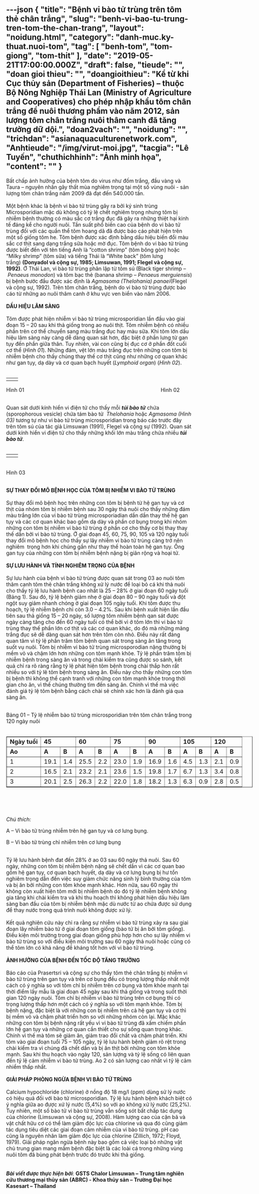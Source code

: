 ---json
{
    "title": "Bệnh vi bào tử trùng trên tôm thẻ chân trắng",
    "slug": "benh-vi-bao-tu-trung-tren-tom-the-chan-trang",
    "layout": "noidung.html",
    "category": "danh-muc.ky-thuat.nuoi-tom",
    "tag": [
        "benh-tom",
        "tom-giong",
        "tom-thit"
    ],
    "date": "2019-05-21T17:00:00.000Z",
    "draft": false,
    "tieude": "",
    "doan gioi thieu": "",
    "doangioithieu": "Kể từ khi Cục thủy sản (Department of Fisheries) – thuộc Bộ Nông Nghiệp Thái Lan (Ministry of Agriculture and Cooperatives) cho phép nhập khẩu tôm chân trắng để nuôi thương phẩm vào năm 2012, sản lượng tôm chân trắng nuôi thâm canh đã tăng trưởng dữ dội.",
    "doan2vach": "",
    "noidung": "",
    "trichdan": "asianaquaculturenetwork.com",
    "Anhtieude": "/img/virut-moi.jpg",
    "tacgia": "Lê Tuyến",
    "chuthichhinh": "Ảnh minh họa",
    "__content__": ""
}
---
<p>Bất chấp ảnh hưởng của bệnh t&ocirc;m do virus như đốm trắng, đầu v&agrave;ng v&agrave; Taura &ndash; nguy&ecirc;n nh&acirc;n g&acirc;y thất m&ugrave;a nghi&ecirc;m trọng tại một số v&ugrave;ng nu&ocirc;i - sản lượng t&ocirc;m ch&acirc;n trắng năm 2009 đ&atilde; đạt đến 540.000 tấn.<br />
&nbsp;<br />
Một bệnh kh&aacute;c l&agrave; bệnh vi b&agrave;o tử tr&ugrave;ng g&acirc;y ra bởi k&yacute; sinh tr&ugrave;ng Microsporidian mặc d&ugrave; kh&ocirc;ng c&oacute; tỷ lệ chết nghi&ecirc;m trọng nhưng t&ocirc;m bị nhiễm bệnh thường c&oacute; m&agrave;u sắc cơ trắng đục đ&atilde; g&acirc;y ra những thiệt hại kinh tế đ&aacute;ng kể cho người nu&ocirc;i. Tần suất phổ biến cao của bệnh do vi b&agrave;o tử tr&ugrave;ng đối với c&aacute;c quần thể t&ocirc;m hoang d&atilde; đ&atilde; được b&aacute;o c&aacute;o ph&aacute;t hiện tr&ecirc;n một số giống t&ocirc;m he. T&ocirc;m bệnh được x&aacute;c định bằng dấu hiệu biến đổi m&agrave;u sắc cơ thịt sang dạng trắng sữa hoặc mờ đục. T&ocirc;m bệnh do vi b&agrave;o tử tr&ugrave;ng được biết đến với t&ecirc;n tiếng Anh l&agrave; &ldquo;cotton shrimp&rdquo; (t&ocirc;m b&ocirc;ng g&ograve;n) hoặc &ldquo;Milky shrimp&rdquo; (t&ocirc;m sữa) v&agrave; tiếng Th&aacute;i l&agrave; &ldquo;White back&rdquo; (t&ocirc;m lưng trắng)&nbsp;<strong>(Donyadol v&agrave; cộng sự, 1985; Limsuwan, 1991; Flegel v&agrave; cộng sự, 1992)</strong>. Ở Th&aacute;i Lan, vi b&agrave;o tử tr&ugrave;ng ph&acirc;n lập từ t&ocirc;m s&uacute; (Black tiger shrimp &ndash;&nbsp;<em>Penaeus monodon</em>) v&agrave; t&ocirc;m bạc thẻ (banana shrimp &ndash;&nbsp;<em>Penaeus merguiensis</em>) bị bệnh bước đầu được x&aacute;c định l&agrave;&nbsp;<em>Agmasoma (Thelohania) panaei</em>(Flegel v&agrave; cộng sự, 1992). Tr&ecirc;n t&ocirc;m ch&acirc;n trắng, bệnh do vi b&agrave;o tử tr&ugrave;ng được b&aacute;o c&aacute;o từ những ao nu&ocirc;i th&acirc;m canh ở khu vực ven biển v&agrave;o năm 2006.<br />
&nbsp;<br />
<strong>DẤU HIỆU L&Acirc;M S&Agrave;NG</strong><br />
<br />
T&ocirc;m được ph&aacute;t hiện nhiễm vi b&agrave;o tử tr&ugrave;ng microsporidian lần đầu v&agrave;o giai đoạn 15 &ndash; 20 sau khi thả giống trong ao nu&ocirc;i thịt. T&ocirc;m nhiễm bệnh c&oacute; nhiều phần tr&ecirc;n cơ thể chuyển sang m&agrave;u trắng đục hay m&agrave;u sữa. Khi t&ocirc;m lớn dấu hiệu l&acirc;m s&agrave;ng n&agrave;y c&agrave;ng dễ d&agrave;ng quan s&aacute;t hơn, đặc biệt ở phần lưng từ gan tụy đến phần giữa th&acirc;n. Tuy nhi&ecirc;n, v&agrave;i con cũng bị đục cơ ở phần đốt cuối cơ thể (<em>H&igrave;nh 01</em>). Những đ&aacute;m, vệt lớn m&agrave;u trắng đục tr&ecirc;n những con t&ocirc;m bị nhiễm bệnh cho thấy ch&uacute;ng thay thế cơ thịt cũng như những cơ quan kh&aacute;c như gan tụy, dạ d&agrave;y v&agrave; cơ quan bạch huyết (<em>Lymphoid organ</em>) (<em>H&igrave;nh 02</em>).<br />
&nbsp;</p>

<table align="center" border="0" cellpadding="3" cellspacing="3">
	<tbody>
		<tr>
			<td><img alt="" src="http://vinhthinhbiostadt.com/upload/images/vi-bao-tu-trung-3.jpg" /></td>
			<td><img alt="" src="http://vinhthinhbiostadt.com/upload/images/vi-bao-tu-trung-4.jpg" /></td>
		</tr>
	</tbody>
</table>

<p>H&igrave;nh 01 &nbsp; &nbsp; &nbsp; &nbsp; &nbsp; &nbsp; &nbsp; &nbsp; &nbsp; &nbsp; &nbsp; &nbsp; &nbsp; &nbsp; &nbsp; &nbsp; &nbsp; &nbsp; &nbsp; &nbsp; &nbsp; &nbsp; &nbsp; &nbsp; &nbsp; &nbsp; &nbsp; &nbsp; &nbsp; &nbsp; &nbsp; &nbsp; &nbsp; &nbsp; &nbsp; &nbsp; &nbsp; &nbsp; &nbsp; &nbsp; &nbsp; &nbsp; &nbsp; &nbsp; &nbsp; &nbsp; &nbsp;H&igrave;nh 02</p>

<p><br />
Quan s&aacute;t dưới k&iacute;nh hiển vi điện tử cho thấy mỗi&nbsp;<strong><em>t&uacute;i b&agrave;o tử</em></strong>&nbsp;chứa (sporophorous vesicle) chứa t&aacute;m b&agrave;o tử &nbsp;<em>Thelohania</em>&nbsp;hoặc&nbsp;<em>Agmasoma (H&igrave;nh 03)</em>&nbsp;tương tự như vi b&agrave;o tử tr&ugrave;ng microsporidian trong b&aacute;o c&aacute;o trước đ&acirc;y tr&ecirc;n t&ocirc;m s&uacute; của t&aacute;c giả Limsuwan (1991), Flegel v&agrave; cộng sự (1992). Quan s&aacute;t dưới k&iacute;nh hiển vi điện tử cho thấy những khối lớn m&agrave;u trắng chứa nhiều&nbsp;<strong><em>t&uacute;i b&agrave;o tử</em></strong>.<br />
&nbsp;</p>

<table align="center" border="0" cellpadding="3" cellspacing="3">
	<tbody>
		<tr>
			<td><img alt="" src="http://vinhthinhbiostadt.com/upload/images/vi-bao-tu-trung.png" /></td>
			<td><img alt="" src="http://vinhthinhbiostadt.com/upload/images/vi-bao-tu-trung-2.png" /></td>
		</tr>
	</tbody>
</table>

<p><br />
H&igrave;nh 03</p>

<p><br />
<strong>SỰ THAY ĐỔI M&Ocirc; BỆNH HỌC CỦA T&Ocirc;M BỊ NHIỄM VI B&Agrave;O TỬ TR&Ugrave;NG</strong><br />
<br />
Sự thay đổi m&ocirc; bệnh học tr&ecirc;n những con t&ocirc;m bị bệnh từ hệ gan tụy v&agrave; cơ thịt của nh&oacute;m t&ocirc;m bị nhiễm bệnh sau 30 ng&agrave;y thả nu&ocirc;i cho thấy những đ&aacute;m m&agrave;u trắng lớn của vi b&agrave;o tử tr&ugrave;ng microsporiadian dần dần thay thế hệ gan tụy v&agrave; c&aacute;c cơ quan kh&aacute;c bao gồm dạ d&agrave;y v&agrave; phần cơ bụng trong khi nh&oacute;m những con t&ocirc;m bị nhiễm vi b&agrave;o tử tr&ugrave;ng ở phần cơ cho thấy cơ bị thay thay thế dần bởi vi b&agrave;o tử tr&ugrave;ng. Ở giai đoạn 45, 60, 75, 90, 105 v&agrave; 120 ng&agrave;y tuổi thay đổi m&ocirc; bệnh học cho thấy sự l&acirc;y nhiễm vi b&agrave;o tử tr&ugrave;ng c&agrave;ng trở n&ecirc;n nghi&ecirc;m&nbsp; trọng hơn khi ch&uacute;ng gần như thay thế ho&agrave;n to&agrave;n hệ gan tụy. Ống gan tụy của những con t&ocirc;m bị nhiễm bệnh nặng bị gi&atilde;n rộng v&agrave; hoại tử.<br />
<br />
<strong>SỰ LƯU H&Agrave;NH V&Agrave; T&Iacute;NH NGHI&Ecirc;M TRỌNG CỦA BỆNH</strong><br />
<br />
Sự lưu h&agrave;nh của bệnh vi b&agrave;o tử tr&ugrave;ng được quan s&aacute;t trong 03 ao nu&ocirc;i t&ocirc;m th&acirc;m canh t&ocirc;m thẻ ch&acirc;n trắng kh&ocirc;ng xử l&yacute; nước để loại bỏ c&aacute; khi thả nu&ocirc;i cho thấy tỷ lệ lưu h&agrave;nh bệnh cao nhất l&agrave; 25 &ndash; 28% ở giai đoạn 60 ng&agrave;y tuổi (Bảng 1). Sau đ&oacute;, tỷ lệ bệnh giảm nhẹ ở giai đoạn 80 &ndash; 90 ng&agrave;y tuổi v&agrave; đột ngột suy giảm nhanh ch&oacute;ng ở giai đoạn 105 ng&agrave;y tuổi. Khi t&ocirc;m được thu hoạch, tỷ lệ nhiễm bệnh chỉ c&ograve;n 3.0 &ndash; 4.2%. Sau khi bệnh xuất hiện lần đầu ti&ecirc;n sau thả giống 15 &ndash; 20 ng&agrave;y, số lượng t&ocirc;m nhiễm bệnh qan s&aacute;t được ng&agrave;y c&agrave;ng tăng cho đến 60 ng&agrave;y tuổi c&oacute; thể bởi v&igrave; ở t&ocirc;m lớn th&igrave; vi b&agrave;o tử tr&ugrave;ng thay thế phần lớn cơ thịt v&agrave; c&aacute;c cơ quan kh&aacute;c, do đ&oacute; m&agrave; những mảng trắng đục sẽ dễ d&agrave;ng quan s&aacute;t hơn tr&ecirc;n t&ocirc;m c&ograve;n nhỏ. Điều n&agrave;y rất đ&aacute;ng quan t&acirc;m v&igrave; tỷ lệ phần trăm t&ocirc;m bệnh quan s&aacute;t trong s&agrave;ng ăn tăng trong suốt vụ nu&ocirc;i. T&ocirc;m bị nhiễm vi b&agrave;o tử tr&ugrave;ng microsporodian nặng thường bị mềm vỏ v&agrave; chậm lớn hơn những con t&ocirc;m mạnh khỏe. Tỷ lệ phần trăm t&ocirc;m bị nhiễm bệnh trong s&agrave;ng ăn v&agrave; trong ch&agrave;i kiểm tra cũng được so s&aacute;nh, kết quả chỉ ra r&otilde; r&agrave;ng rằng tỷ lệ ph&aacute;t hiện t&ocirc;m bệnh trong ch&agrave;i thắp hơn rất nhiều so với tỷ l&ecirc; t&ocirc;m bệnh trong s&agrave;ng ăn. Điều n&agrave;y cho thấy những con t&ocirc;m bị bệnh th&igrave; kh&ocirc;ng thể cạnh tranh với những con t&ocirc;m mạnh khỏe trong thời gian cho ăn, v&igrave; thế ch&uacute;ng thường t&igrave;m đến s&agrave;ng ăn. Ch&iacute;nh v&igrave; thế m&agrave; việc đ&aacute;nh gi&aacute; tỷ lệ t&ocirc;m bệnh bằng c&aacute;ch ch&agrave;i sẽ ch&iacute;nh x&aacute;c hơn l&agrave; đ&aacute;nh gi&aacute; qua s&agrave;ng ăn.<br />
&nbsp;</p>

<p>Bảng 01 &ndash; Tỷ lệ nhiễm b&agrave;o tử tr&ugrave;ng microsporidian tr&ecirc;n t&ocirc;m ch&acirc;n trắng trong 120 ng&agrave;y nu&ocirc;i<br />
&nbsp;</p>

<table align="center" border="1" cellpadding="0" cellspacing="0" style="width:668px">
	<tbody>
		<tr>
			<td><strong>Ng&agrave;y tuổi</strong></td>
			<td colspan="2"><strong>45</strong></td>
			<td colspan="2"><strong>60</strong></td>
			<td colspan="2"><strong>75</strong></td>
			<td colspan="2"><strong>90</strong></td>
			<td colspan="2"><strong>105</strong></td>
			<td colspan="2"><strong>120</strong></td>
		</tr>
		<tr>
			<td><strong>Ao</strong></td>
			<td><strong>A</strong></td>
			<td><strong>B</strong></td>
			<td><strong>A</strong></td>
			<td><strong>B</strong></td>
			<td><strong>A</strong></td>
			<td><strong>B</strong></td>
			<td><strong>A</strong></td>
			<td><strong>B</strong></td>
			<td><strong>A</strong></td>
			<td><strong>B</strong></td>
			<td><strong>A</strong></td>
			<td><strong>B</strong></td>
		</tr>
		<tr>
			<td>1</td>
			<td>19.1</td>
			<td>1.4</td>
			<td>25.5</td>
			<td>2.2</td>
			<td>23.0</td>
			<td>1.9</td>
			<td>16.9</td>
			<td>1.6</td>
			<td>4.5</td>
			<td>1.3</td>
			<td>2.1</td>
			<td>0.9</td>
		</tr>
		<tr>
			<td>2</td>
			<td>16.5</td>
			<td>2.1</td>
			<td>23.2</td>
			<td>2.1</td>
			<td>23.6</td>
			<td>1.5</td>
			<td>19.8</td>
			<td>1.7</td>
			<td>6.7</td>
			<td>1.3</td>
			<td>3.4</td>
			<td>0.8</td>
		</tr>
		<tr>
			<td>3</td>
			<td>20.1</td>
			<td>2.5</td>
			<td>26.3</td>
			<td>2.2</td>
			<td>22.0</td>
			<td>1.8</td>
			<td>18.2</td>
			<td>1.3</td>
			<td>6.3</td>
			<td>0.9</td>
			<td>2.8</td>
			<td>0.5</td>
		</tr>
	</tbody>
</table>

<p>&nbsp;</p>

<p>&nbsp;</p>

<p><em>Ch&uacute; th&iacute;ch:</em></p>

<p>A &ndash; Vi b&agrave;o tử tr&ugrave;ng nhiễm tr&ecirc;n hệ gan tụy v&agrave; cơ lưng bụng.</p>

<p>B &ndash; Vi b&agrave;o tử tr&ugrave;ng chỉ nhiễm tr&ecirc;n cơ lưng bụng<br />
&nbsp;</p>

<p>Tỷ lệ lưu h&agrave;nh bệnh đat đến 28% ở ao 03 sau 60 ng&agrave;y thả nu&ocirc;i. Sau 60 ng&agrave;y, những con t&ocirc;m bị nhiễm bệnh nặng sẽ chết dần v&igrave; c&aacute;c cơ quan bao gồm hệ gan tụy, cơ quan bạch huyết, dạ d&agrave;y v&agrave; cơ lưng bụng bị hư tổn nghi&ecirc;m trọng dẫn đến việc suy giảm chức năng sinh l&yacute; b&igrave;nh thường của t&ocirc;m v&agrave; bị ăn bởi những con t&ocirc;m khỏe mạnh kh&aacute;c. Hơn nữa, sau 60 ng&agrave;y th&igrave; kh&ocirc;ng c&ograve;n xuất hiện t&ocirc;m mới bị nhiễm bệnh do đ&oacute; tỷ lệ nhiễm bệnh kh&ocirc;ng gia tăng khi ch&agrave;i kiểm tra v&agrave; khi thu hoạch th&igrave; kh&ocirc;ng ph&aacute;t hiện dấu hiệu l&acirc;m s&agrave;ng ban đầu của t&ocirc;m bị nhiễm bệnh mặc d&ugrave; nước từ ao chứa được sử dụng để thay nước trong qu&aacute; tr&igrave;nh nu&ocirc;i kh&ocirc;ng được xử l&yacute;.<br />
<br />
Kết quả nghi&ecirc;n cứu n&agrave;y chỉ ra rằng sự nhiễm vi b&agrave;o tử tr&ugrave;ng xảy ra sau giai đoạn l&acirc;y nhiễm b&agrave;o tử ở giai đoạn t&ocirc;m giống (b&agrave;o tử bị ăn bởi t&ocirc;m giống). Điều kiện m&ocirc;i trường trong giai đoạn giống ph&ugrave; hợp hơn cho sự l&acirc;y nhiễm vi b&agrave;o tử tr&ugrave;ng so với điều kiện m&ocirc;i trường sau 60 ng&agrave;y thả nu&ocirc;i hoặc cũng c&oacute; thể t&ocirc;m lớn c&oacute; khả năng đề kh&aacute;ng tốt hơn với vi b&agrave;o tử tr&ugrave;ng.<br />
<br />
<strong>ẢNH HƯỞNG CỦA BỆNH ĐẾN TỐC ĐỘ TĂNG TRƯỞNG</strong><br />
<br />
B&aacute;o c&aacute;o của Prasertsri v&agrave; cộng sự cho thấy t&ocirc;m thẻ ch&acirc;n trắng bị nhiễm vi b&agrave;o tử tr&ugrave;ng tr&ecirc;n gan tụy v&agrave; tr&ecirc;n cơ bụng đều c&oacute; trọng lượng thấp nhất một c&aacute;ch c&oacute; &yacute; nghĩa so với t&ocirc;m chỉ bị nhiễm tr&ecirc;n cơ bụng v&agrave; t&ocirc;m khỏe mạnh tại thời điểm lấy mẫu l&agrave; giai đoạn 45 ng&agrave;y sau khi thả giống v&agrave; trong suốt thời gian 120 ng&agrave;y nu&ocirc;i. T&ocirc;m chỉ bị nhiễm vi b&agrave;o tử tr&ugrave;ng tr&ecirc;n cơ bụng th&igrave; c&oacute; trọng lượng thấp hơn một c&aacute;ch c&oacute; &yacute; nghĩa so với t&ocirc;m mạnh khỏe. T&ocirc;m bị bệnh nặng, đặc biệt l&agrave; với những con bị nhiễm tr&ecirc;n cả hệ gan tụy v&agrave; cơ th&igrave; bị mềm vỏ v&agrave; chậm ph&aacute;t triển hơn so với những nh&oacute;m c&ograve;n lại. Mặc kh&aacute;c những con t&ocirc;m bị bệnh nặng rất yếu v&igrave; vi b&agrave;o tử tr&ugrave;ng đ&atilde; xấm chiếm phần lớn hệ gan tụy v&agrave; những cơ quan cần thiết cho sự sống quan trọng kh&aacute;c. Ch&iacute;nh v&igrave; thế m&agrave; t&ocirc;m sẽ giảm ăn, giảm trao đổi chất v&agrave; chậm ph&aacute;t triển. Khi t&ocirc;m v&agrave;o giai đoạn tuổi 75 &ndash; 105 ng&agrave;y, tỷ lệ lưu h&agrave;nh bệnh giảm r&otilde; rệt trong ch&agrave;i kiểm tra v&igrave; ch&uacute;ng đ&atilde; chết dần v&agrave; bị ăn thịt bởi những con t&ocirc;m khỏe mạnh. Sau khi thu hoạch v&agrave;o ng&agrave;y 120, sản lượng v&agrave; tỷ lệ sống c&oacute; li&ecirc;n quan đến tỷ lệ cảm nhiễm vi b&agrave;o tử tr&ugrave;ng. Ao 2 c&oacute; sản lượng cao nhất v&igrave; tỷ lệ cảm nhiểm thấp nhất.<br />
<br />
<strong>GIẢI PH&Aacute;P PH&Ograve;NG NGỪA BỆNH VI B&Agrave;O TỬ TR&Ugrave;NG</strong><br />
<br />
Calcium hypochloride (chlorine) ở nồng độ 18 mg/l (ppm) d&ugrave;ng sử l&yacute; nước c&oacute; hiệu quả đối với b&agrave;o tử microsporidian. Tỷ lệ lưu h&agrave;nh bệnh kh&aacute;ch biệt c&oacute; &yacute; nghĩa giữa ao được xứ l&yacute; nước (5,4%) so với ao kh&ocirc;ng xử l&yacute; nước (25,2%). Tuy nhi&ecirc;n, một số b&agrave;o tử vi b&agrave;o tử tr&ugrave;ng vẫn sống s&oacute;t bất chấp t&aacute;c dụng của chlorine (Limsuwan v&agrave; cộng sự, 2008). H&agrave;m lượng cao của cặn b&atilde; v&agrave; vật chất hữu cơ c&oacute; thể l&agrave;m giảm độc lực của chlorine v&agrave; qua đ&oacute; cũng giảm t&aacute;c dụng ti&ecirc;u diệt c&aacute;c giai đoạn cảm nhiễm của vi b&agrave;o tử tr&ugrave;ng. pH cao cũng l&agrave; nguy&ecirc;n nh&acirc;n l&agrave;m giảm độc lực của chlorine (Zillich, 1972; Floyd, 1979). Giải ph&aacute;p ngăn ngừa bệnh n&agrave;y bao gồm cả việc loại bỏ những vật chủ trung gian mang mầm bệnh đặc biệt l&agrave; c&aacute;c lo&agrave;i c&aacute; trong những v&ugrave;ng nu&ocirc;i t&ocirc;m đ&atilde; b&ugrave;ng ph&aacute;t bệnh trước đ&oacute; trước khi thả giống.<br />
<br />
<br />
<em><strong>B&agrave;i viết được thực hiện bởi</strong></em>:&nbsp;<strong>GSTS&nbsp;Chalor Limsuwan &ndash; Trung t&acirc;m nghi&ecirc;n cứu thương mại thủy sản (ABRC) -&nbsp;Khoa thủy sản &ndash; Trường Đại học Kasesart &ndash; Thailand</strong></p>

